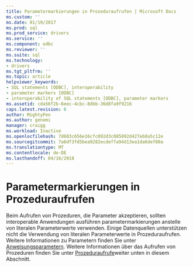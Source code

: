 ```yaml
---
title: Parametermarkierungen in Prozeduraufrufen | Microsoft Docs
ms.custom: ''
ms.date: 01/19/2017
ms.prod: sql
ms.prod_service: drivers
ms.service: ''
ms.component: odbc
ms.reviewer: ''
ms.suite: sql
ms.technology:
- drivers
ms.tgt_pltfrm: ''
ms.topic: article
helpviewer_keywords:
- SQL statements [ODBC], interoperability
- parameter markers [ODBC]
- interoperability of SQL statements [ODBC], parameter markers
ms.assetid: cda56f2b-6eec-4cbc-8dbb-36d8fa9f9216
caps.latest.revision: 6
author: MightyPen
ms.author: genemi
manager: craigg
ms.workload: Inactive
ms.openlocfilehash: 7d603c656e16cfc092d3c085092d427eb8a5c12e
ms.sourcegitcommit: 7a6df3fd5bea9282ecdeffa94d13ea1da6def80a
ms.translationtype: MT
ms.contentlocale: de-DE
ms.lasthandoff: 04/16/2018
---
```

# <a name="parameter-markers-in-procedure-calls"></a>Parametermarkierungen in Prozeduraufrufen
Beim Aufrufen von Prozeduren, die Parameter akzeptieren, sollten interoperable Anwendungen ausführen parametermarkierungen anstelle von literalen Parameterwerte verwenden. Einige Datenquellen unterstützen nicht die Verwendung von literalen Parameterwerte in Prozeduraufrufen. Weitere Informationen zu Parametern finden Sie unter [Anweisungsparametern](../../../odbc/reference/develop-app/statement-parameters.md). Weitere Informationen über das Aufrufen von Prozeduren finden Sie unter [Prozeduraufrufe](../../../odbc/reference/develop-app/procedure-calls.md)weiter unten in diesem Abschnitt.

